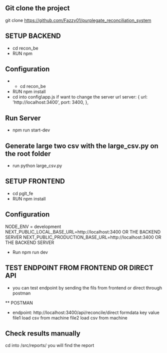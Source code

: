 
## Git clone the project
git clone https://github.com/Fazzy01/purplegate_reconciliation_system


## SETUP BACKEND
- cd recon_be
- RUN npm

## Configuration
- - cd recon_be
- RUN npm install
- cd into config\app.js if want to change the server url
server: {
    url: 'http://localhost:3400',
    port: 3400,
  },


## Run Server
- npm run start-dev

## Generate large two csv with the large_csv.py on the root folder
- run python large_csv.py




## SETUP FRONTEND
- cd pglt_fe
- RUN npm install
## Configuration
NODE_ENV = development
NEXT_PUBLIC_LOCAL_BASE_URL=http://localhost:3400 OR THE BACKEND SERVER
NEXT_PUBLIC_PRODUCTION_BASE_URL=http://localhost:3400 OR THE BACKEND SERVER
- Run npm run dev


## TEST ENDPOINT FROM FRONTEND OR DIRECT API
- you can test endpoint by sending the fils from frontend or direct through postman

** POSTMAN
- endpoint:  http://localhost:3400/api/reconcile/direct
formdata
    key         value
    file1       load csv from machine
    file2       load csv from machine

## Check results manually
cd into /src/reports/    you will find the report